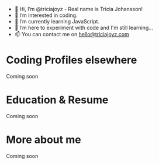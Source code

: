 - 👋 Hi, I’m @triciajoyz - Real name is Tricia Johansson!
- 👀 I’m interested in coding.
- 🌱 I’m currently learning JavaScript.
- 💞️ I’m here to experiment with code and I'm still learning...
- 📫 You can contact me on hello@triciajoyz.com

<h1>Coding Profiles elsewhere</h1>
Coming soon

<h1>Education & Resume</h1>
Coming soon

<h1>More about me</h1>
Coming soon


<!---
triciajoyz/triciajoyz is a ✨ special ✨ repository because its `README.md` (this file) appears on your GitHub profile.
You can click the Preview link to take a look at your changes.
--->

